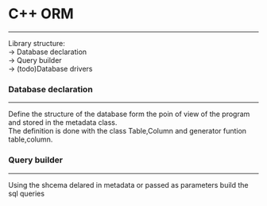 # C++ ORM
---
Library structure:<br>
-> Database declaration<br>
-> Query builder<br>
-> (todo)Database drivers

### Database declaration
---
Define the structure of the database form the poin of view of the program and stored in the metadata class.<br>
The definition is done with the class Table,Column and generator funtion table,column.

### Query builder
---
Using the shcema delared in metadata or passed as parameters build the sql queries
